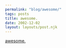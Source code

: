 ```yaml
---
permalink: "blog/awesome/"
tags: posts
title: awesome.  
date: 2002-12-02
layout: layouts/post.njk
---
```


[awesome.][1]

 [1]: http://www.attrition.org/gallery/priceless/tn/priceless-flag_burner.jpg.html
